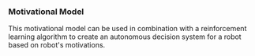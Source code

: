 <h3>Motivational Model</h3>
This motivational model can be used in combination with a reinforcement learning algorithm to create an autonomous decision system for a robot based on robot's motivations.
